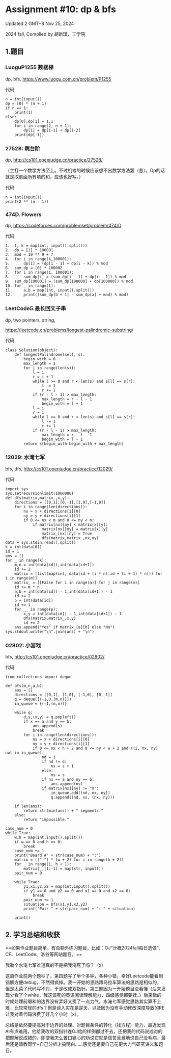 # Assignment #10: dp & bfs



Updated 2 GMT+8 Nov 25, 2024

2024 fall, Complied by 胡新璞，工学院



## 1.题目



### LuoguP1255 数楼梯

dp, bfs, https://www.luogu.com.cn/problem/P1255

代码

```
n = int(input())
dp = [0] * (n + 1)
if n == 1:
    print(1)
else:
    dp[0],dp[1] = 1,1
    for i in range(2, n + 1):
        dp[i] = dp[i-1] + dp[i-2]
    print(dp[-1])
```

 

### 27528: 跳台阶

dp, http://cs101.openjudge.cn/practice/27528/

（主打一个数学方法至上。不过机考的时候应该想不出数学方法罢（悲）。Dp的话就是取前面所有项的和，应该也好写。）

代码

```
n = int(input())
print(2 ** (n - 1))
```



###  474D. Flowers

dp, https://codeforces.com/problemset/problem/474/D

代码

```
1.	t, k = map(int, input().split())
2.	dp = [1] * 100001
3.	mod = 10 ** 9 + 7
4.	for i in range(k,100001):
5.	    dp[i] = (dp[i - 1] + dp[i - k]) % mod
6.	sum_dp = [0] * 100002
7.	for i in range(1, 100001):
8.	    sum_dp[i] = (sum_dp[i - 1] + dp[i - 1]) % mod
9.	sum_dp[100001] = (sum_dp[100000] + dp[100000]) % mod
10.	for _ in range(t):
11.	    a,b = map(int, input().split())
12.	    print((sum_dp[b + 1] - sum_dp[a] + mod) % mod)
```



### LeetCode5.最长回文子串

dp, two pointers, string,

 https://leetcode.cn/problems/longest-palindromic-substring/

代码

```
class Solution(object):
    def longestPalindrome(self, s):
        begin_with = 0
        max_length = 1
        for i in range(len(s)):
            l = i
            r = i + 1
            while l >= 0 and r < len(s) and s[l] == s[r]:
                l -= 1
                r += 1
            if (r - l - 1) > max_length:
                max_length = r - l - 1
                begin_with = l + 1
            l = i
            r = i
            while l >= 0 and r < len(s) and s[l] == s[r]:
                l -= 1
                r += 1
            if (r - l - 1) > max_length:
                max_length = r - l - 1
                begin_with = l + 1
        return s[begin_with:begin_with + max_length]
```



### 12029: 水淹七军

bfs, dfs, http://cs101.openjudge.cn/practice/12029/

代码

```
import sys
sys.setrecursionlimit(1000000)
def dfs(matrix,matrix_,x,y):
    directions = [[0,1],[0,-1],[1,0],[-1,0]]
    for i in range(len(directions)):
        nx = x + directions[i][0]
        ny = y + directions[i][1]
        if 0 <= nx < m and 0 <= ny < n:
            if matrix[nx][ny] < matrix[x][y]:
                matrix[nx][ny] = matrix[x][y]
                matrix_[nx][ny] = True
                dfs(matrix,matrix_,nx,ny)
data = sys.stdin.read().split()
k = int(data[0])
id = 1
ans = []
for _ in range(k):
    m,n = int(data[id]),int(data[id+1])
    id += 2
    matrix = [list(map(int, data[id + (i * n):id + (i + 1) * n])) for i in range(m)]
    matrix_ = [[False for i in range(n)] for j in range(m)]
    id += m * n
    a,b = int(data[id]) - 1,int(data[id+1]) - 1
    id += 2
    p = int(data[id])
    id += 1
    for __ in range(p):
        x,y = int(data[id]) - 1,int(data[id+1]) - 1
        dfs(matrix,matrix_,x,y)
        id += 2
    ans.append("Yes" if matrix_[a][b] else "No")
sys.stdout.write("\n".join(ans) + "\n")
```



### 02802: 小游戏

bfs, http://cs101.openjudge.cn/practice/02802/

代码

```
from collections import deque

def bfs(m,n,a,b):
    ans = []
    directions = [[0,1], [1,0], [-1,0], [0,-1]]
    q = deque([(-1,0,(m,n))])
    in_queue = {(-1,(m,n))}
    
    while q:
        d,s,(x,y) = q.popleft()
        if x == a and y == b: 
            ans.append(s)
            break
        for i in range(len(directions)):
            nx = x + directions[i][0]
            ny = y + directions[i][1]
            if 0 <= nx < h + 2 and 0 <= ny < w + 2 and ((i, nx, ny) not in in_queue):
                nd = i
                if nd != d:
                    ns = s + 1
                else:
                    ns = s
                if nx == a and ny == b:
                    ans.append(ns)
                if matrix[nx][ny] != "X":
                    in_queue.add((nd, nx, ny))
                    q.append((nd, ns, (nx, ny)))
                    
    if len(ans):
        return str(min(ans)) + " segments."
    else:
        return "impossible."
    
case_num = 0
while True:
    w,h = map(int,input().split())
    if w == 0 and h == 0:
        break
    case_num += 1
    print("Board #" + str(case_num) + ":")
    matrix = [[" "] * (w + 2) for i in range(h + 2)]
    for _ in range(1, h + 1):
        matrix[_][1:-1] = map(str, input())
    pair_num = 0
    
    while True:
        y1,x1,y2,x2 = map(int,input().split())
        if y1 == 0 and y2 == 0 and x1 == 0 and x2 == 0:
            break
        pair_num += 1
        situation = bfs(x1,y1,x2,y2)
        print("Pair " + str(pair_num) + ": " + situation)
        
    print()

```





## 2. 学习总结和收获

==如果作业题目简单，有否额外练习题目，比如：OJ“计概2024fall每日选做”、CF、LeetCode、洛谷等网站题目。==

 

我勒个水淹七军难道真的不是把我淹死了吗？（x）

这周作业前两个题秒了，第四题写了半个多钟，各种小错，幸好Leetcode能看到错解方便debug，不然得疯掉。我一开始的思路跟马拉车算法的思路是相似的，但是太菜了代码写不对，于是改成双指针。第三题因为一开始题目没看懂（后来发现少看了个white，我这该死的英语阅读理解能力，四级感觉都要挂。）后来做的时候处理前缀和的边界没有弄好又费了一点力气。水淹七军感觉思路其实算不上难，比较常规的dfs？但是读入实在是逆天，以及因为没有手动修改深度导致的RE让我对着代码浪费了好几个小时（x）。

 

总结是依然要提高对于边界的处理、对题目条件的转化（找方程）能力，最近发现AI有点难用，他给我改的双指针连OJ给的样例都过不去，还把我的代码说成对的把题解说成错的，即便我怎么苦口婆心的劝说它就是信誓旦旦地说自己没毛病，最后还是请教同学+自己分析才搞明白……感觉还是要自己花更大力气研究讲义和题目。

 